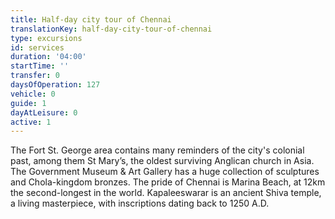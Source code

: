 ```yaml
---
title: Half-day city tour of Chennai
translationKey: half-day-city-tour-of-chennai
type: excursions
id: services
duration: '04:00'
startTime: ''
transfer: 0
daysOfOperation: 127
vehicle: 0
guide: 1
dayAtLeisure: 0
active: 1
---
```

The Fort St. George area contains many reminders of the city's colonial past, among them St Mary’s, the oldest surviving Anglican church in Asia. The Government Museum & Art Gallery has a huge collection of sculptures and Chola-kingdom bronzes. The pride of Chennai is Marina Beach, at 12km the second-longest in the world. Kapaleeswarar is an ancient Shiva temple, a living masterpiece, with inscriptions dating back to 1250 A.D.